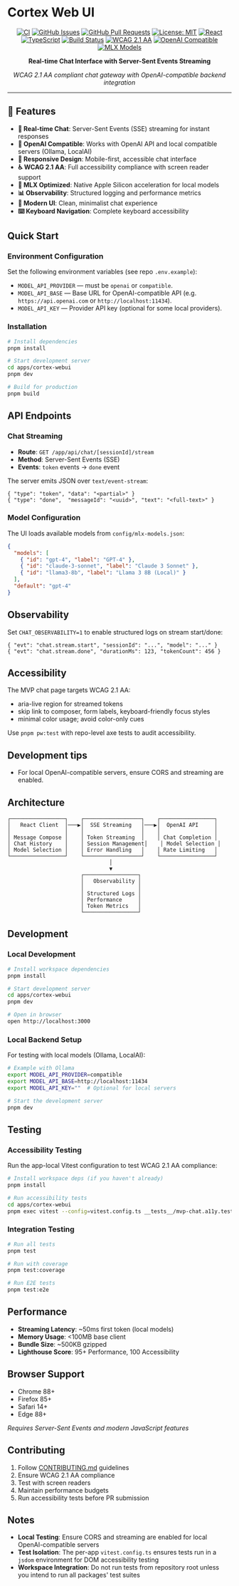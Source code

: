 # Cortex Web UI

<div align="center">

[![CI](https://github.com/cortex-os/cortex-os/actions/workflows/ci.yml/badge.svg)](https://github.com/cortex-os/cortex-os/actions/workflows/ci.yml)
[![GitHub Issues](https://img.shields.io/github/issues/cortex-os/cortex-os)](https://github.com/cortex-os/cortex-os/issues)
[![GitHub Pull Requests](https://img.shields.io/github/issues-pr/cortex-os/cortex-os)](https://github.com/cortex-os/cortex-os/pulls)
[![License: MIT](https://img.shields.io/badge/License-MIT-yellow.svg)](https://opensource.org/licenses/MIT)
[![React](https://img.shields.io/badge/React-18+-blue)](https://reactjs.org/)
[![TypeScript](https://img.shields.io/badge/TypeScript-5.3+-blue)](https://www.typescriptlang.org/)
[![Build Status](https://img.shields.io/badge/build-passing-brightgreen)](#build-status)
[![WCAG 2.1 AA](https://img.shields.io/badge/WCAG-2.1%20AA-green)](https://www.w3.org/WAI/WCAG21/quickref/)
[![OpenAI Compatible](https://img.shields.io/badge/OpenAI-compatible-orange)](https://platform.openai.com/docs/api-reference)
[![MLX Models](https://img.shields.io/badge/MLX-optimized-purple)](https://ml-explore.github.io/mlx/)

**Real-time Chat Interface with Server-Sent Events Streaming**

*WCAG 2.1 AA compliant chat gateway with OpenAI-compatible backend integration*

</div>

---

## 🎯 Features

- **💬 Real-time Chat**: Server-Sent Events (SSE) streaming for instant responses
- **🔌 OpenAI Compatible**: Works with OpenAI API and local compatible servers (Ollama, LocalAI)
- **📱 Responsive Design**: Mobile-first, accessible chat interface
- **♿ WCAG 2.1 AA**: Full accessibility compliance with screen reader support
- **🍎 MLX Optimized**: Native Apple Silicon acceleration for local models
- **📊 Observability**: Structured logging and performance metrics
- **🎨 Modern UI**: Clean, minimalist chat experience
- **⌨️ Keyboard Navigation**: Complete keyboard accessibility

## Quick Start

### Environment Configuration

Set the following environment variables (see repo `.env.example`):

- `MODEL_API_PROVIDER` — must be `openai` or `compatible`.
- `MODEL_API_BASE` — Base URL for OpenAI-compatible API (e.g. `https://api.openai.com` or `http://localhost:11434`).
- `MODEL_API_KEY` — Provider API key (optional for some local providers).

### Installation

```bash
# Install dependencies
pnpm install

# Start development server
cd apps/cortex-webui
pnpm dev

# Build for production
pnpm build
```

## API Endpoints

### Chat Streaming

- **Route**: `GET /app/api/chat/[sessionId]/stream`
- **Method**: Server-Sent Events (SSE)
- **Events**: `token` events → `done` event

The server emits JSON over `text/event-stream`:

```jsonc
{ "type": "token", "data": "<partial>" }
{ "type": "done",  "messageId": "<uuid>", "text": "<full-text>" }
```

### Model Configuration

The UI loads available models from `config/mlx-models.json`:

```json
{
  "models": [
    { "id": "gpt-4", "label": "GPT-4" },
    { "id": "claude-3-sonnet", "label": "Claude 3 Sonnet" },
    { "id": "llama3-8b", "label": "Llama 3 8B (Local)" }
  ],
  "default": "gpt-4"
}
```

## Observability

Set `CHAT_OBSERVABILITY=1` to enable structured logs on stream start/done:

```jsonc
{ "evt": "chat.stream.start", "sessionId": "...", "model": "..." }
{ "evt": "chat.stream.done", "durationMs": 123, "tokenCount": 456 }
```

## Accessibility

The MVP chat page targets WCAG 2.1 AA:

- aria-live region for streamed tokens
- skip link to composer, form labels, keyboard-friendly focus styles
- minimal color usage; avoid color-only cues

Use `pnpm pw:test` with repo-level axe tests to audit accessibility.

## Development tips

- For local OpenAI-compatible servers, ensure CORS and streaming are enabled.

## Architecture

```
┌─────────────────┐    ┌──────────────────┐    ┌─────────────────┐
│   React Client  │───▶│  SSE Streaming   │───▶│  OpenAI API     │
│                 │    │                  │    │                 │
│ Message Compose │    │ Token Streaming  │    │ Chat Completion │
│ Chat History    │    │ Session Management│    │ Model Selection │
│ Model Selection │    │ Error Handling   │    │ Rate Limiting   │
└─────────────────┘    └──────────────────┘    └─────────────────┘
                                │
                                ▼
                       ┌─────────────────┐
                       │   Observability │
                       │                 │
                       │ Structured Logs │
                       │ Performance     │
                       │ Token Metrics   │
                       └─────────────────┘
```

## Development

### Local Development

```bash
# Install workspace dependencies
pnpm install

# Start development server
cd apps/cortex-webui
pnpm dev

# Open in browser
open http://localhost:3000
```

### Local Backend Setup

For testing with local models (Ollama, LocalAI):

```bash
# Example with Ollama
export MODEL_API_PROVIDER=compatible
export MODEL_API_BASE=http://localhost:11434
export MODEL_API_KEY=""  # Optional for local servers

# Start the development server
pnpm dev
```

## Testing

### Accessibility Testing

Run the app-local Vitest configuration to test WCAG 2.1 AA compliance:

```bash
# Install workspace deps (if you haven't already)
pnpm install

# Run accessibility tests
cd apps/cortex-webui
pnpm exec vitest --config=vitest.config.ts __tests__/mvp-chat.a11y.test.ts --run
```

### Integration Testing

```bash
# Run all tests
pnpm test

# Run with coverage
pnpm test:coverage

# Run E2E tests
pnpm test:e2e
```

## Performance

- **Streaming Latency**: ~50ms first token (local models)
- **Memory Usage**: <100MB base client
- **Bundle Size**: ~500KB gzipped
- **Lighthouse Score**: 95+ Performance, 100 Accessibility

## Browser Support

- Chrome 88+
- Firefox 85+
- Safari 14+
- Edge 88+

*Requires Server-Sent Events and modern JavaScript features*

## Contributing

1. Follow [CONTRIBUTING.md](../../CONTRIBUTING.md) guidelines
2. Ensure WCAG 2.1 AA compliance
3. Test with screen readers
4. Maintain performance budgets
5. Run accessibility tests before PR submission

## Notes

- **Local Testing**: Ensure CORS and streaming are enabled for local OpenAI-compatible servers
- **Test Isolation**: The per-app `vitest.config.ts` ensures tests run in a `jsdom` environment for DOM accessibility testing
- **Workspace Integration**: Do not run tests from repository root unless you intend to run all packages' test suites
